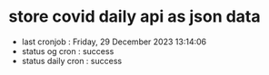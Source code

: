 # store covid daily api as json data

- last cronjob : Friday, 29 December 2023 13:14:06
- status og cron : success
- status daily cron : success
      
      